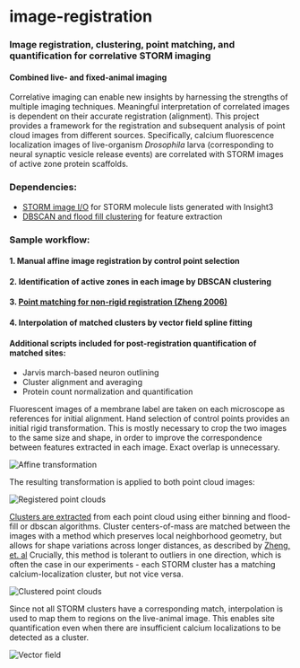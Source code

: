 # image-registration
### Image registration, clustering, point matching, and quantification for correlative STORM imaging
#### Combined live- and fixed-animal imaging
Correlative imaging can enable new insights by harnessing the strengths of multiple imaging techniques.  Meaningful  interpretation of correlated images is dependent on their accurate registration (alignment).  This project provides a framework for the registration and subsequent analysis of point cloud images from different sources.  Specifically,  calcium fluorescence localization images of live-organism *Drosophila* larva (corresponding to neural synaptic vesicle  release events) are correlated with STORM images of active zone protein scaffolds.
### Dependencies:
- [STORM image I/O](https://github.com/sjkenny/common) for STORM molecule lists generated with Insight3
- [DBSCAN and flood fill clustering](https://github.com/sjkenny/clustering) for feature extraction

### Sample workflow:
#### 1. Manual affine image registration by control point selection
#### 2. Identification of active zones in each image by DBSCAN clustering
#### 3. [Point matching for non-rigid registration (Zheng 2006)](http://ieeexplore.ieee.org/abstract/document/1597120/)
#### 4. Interpolation of matched clusters by vector field spline fitting
#### Additional scripts included for post-registration quantification of matched sites:
- Jarvis march-based neuron outlining
- Cluster alignment and averaging
- Protein count normalization and quantification


Fluorescent images of a membrane label are taken on each microscope as references for initial alignment. Hand selection of control points provides an initial rigid transformation.  This is mostly necessary to crop the two images to the same size and shape, in order to improve the correspondence between features extracted in each image.  Exact overlap is unnecessary.

![Affine transformation](https://i.imgur.com/q9T03eA.png)

The resulting transformation is applied to both point cloud images:

![Registered point clouds](https://i.imgur.com/egHURyY.png)

[Clusters are extracted](https://github.com/sjkenny/clustering) from each point cloud using either binning and flood-fill or dbscan algorithms. Cluster centers-of-mass are matched between the images with a method which preserves local neighborhood geometry, but allows for shape variations across longer distances, as described by [Zheng, et. al](http://ieeexplore.ieee.org/abstract/document/1597120/)  Crucially, this method is tolerant to outliers in one direction, which is often the case in our experiments - each STORM cluster has a matching calcium-localization cluster, but not vice versa.

![Clustered point clouds](https://i.imgur.com/9BW2D7N.png)

Since not all STORM clusters have a corresponding match, interpolation is used to map them to regions on the live-animal image.  This enables site quantification even when there are insufficient calcium localizations to be detected as a cluster.

![Vector field](https://i.imgur.com/PzmQrlm.png)
